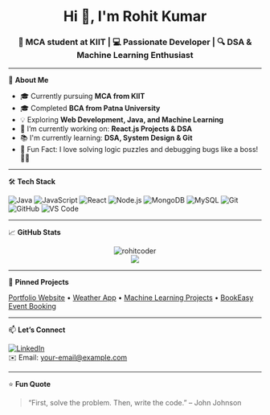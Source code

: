 <h1 align="center">Hi 👋, I'm Rohit Kumar</h1>
<h3 align="center">🚀 MCA student at KIIT | 💻 Passionate Developer | 🔍 DSA & Machine Learning Enthusiast</h3>

---

🌟 **About Me**

- 🎓 Currently pursuing **MCA from KIIT**
- 🎓 Completed **BCA from Patna University**
- 💡 Exploring **Web Development, Java, and Machine Learning**
- 🔭 I’m currently working on: **React.js Projects & DSA**
- 📚 I'm currently learning: **DSA, System Design & Git**
- 🧠 Fun Fact: I love solving logic puzzles and debugging bugs like a boss! 🐛🔧

---

🛠️ **Tech Stack**

![Java](https://img.shields.io/badge/-Java-333333?style=flat&logo=java)
![JavaScript](https://img.shields.io/badge/-JavaScript-333333?style=flat&logo=javascript)
![React](https://img.shields.io/badge/-React-333333?style=flat&logo=react)
![Node.js](https://img.shields.io/badge/-Node.js-333333?style=flat&logo=node.js)
![MongoDB](https://img.shields.io/badge/-MongoDB-333333?style=flat&logo=mongodb)
![MySQL](https://img.shields.io/badge/-MySQL-333333?style=flat&logo=mysql)
![Git](https://img.shields.io/badge/-Git-333333?style=flat&logo=git)
![GitHub](https://img.shields.io/badge/-GitHub-333333?style=flat&logo=github)
![VS Code](https://img.shields.io/badge/-VS%20Code-333333?style=flat&logo=visual-studio-code)

---

📈 **GitHub Stats**

<p align="center">
  <img src="https://github-readme-stats.vercel.app/api?username=rohitcoder&show_icons=true&theme=radical" alt="rohitcoder" />
  <br />
  <img src="https://streak-stats.demolab.com/?user=rohitcoder&theme=radical" />
</p>

---

📌 **Pinned Projects**

[Portfolio Website](#) • [Weather App](#) • [Machine Learning Projects](#) • [BookEasy Event Booking](#)

---

📫 **Let’s Connect**

[![LinkedIn](https://img.shields.io/badge/-Rohit%20Kumar-blue?style=flat-square&logo=Linkedin&logoColor=white&link=https://linkedin.com/in/your-link)](https://linkedin.com/in/your-link)  
✉️ Email: [your-email@example.com](mailto:your-email@example.com)

---

⭐ **Fun Quote**

> “First, solve the problem. Then, write the code.” – John Johnson



<!--
**rohitc154/rohitc154** is a ✨ _special_ ✨ repository because its `README.md` (this file) appears on your GitHub profile.

Here are some ideas to get you started:

- 🔭 I’m currently working on ...
- 🌱 I’m currently learning ...
- 👯 I’m looking to collaborate on ...
- 🤔 I’m looking for help with ...
- 💬 Ask me about ...
- 📫 How to reach me: ...
- 😄 Pronouns: ...
- ⚡ Fun fact: ...
-->
